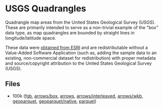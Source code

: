 
# USGS Quadrangles

Quadrangle map areas from the United States Geological Survey (USGS). These are primarily intended to serve as a non-trivial example of the "box" data type, as map quadrangles are bounded by straight lines in longitude/latitude space.

These data were [obtained from ESRI](https://www.arcgis.com/home/item.html?id=078eb80010984ddeb4bb5850889e5e9f) and are redistributable without a Value-Added Software Application (such as, adding the sample data to an existing, non-commercial dataset for redistribution) with proper metadata and source/copyright attribution to the United States Geological Survey (USGS).

<!-- begin file listing -->


## Files

- 100k ([fgb](https://raw.githubusercontent.com/geoarrow/geoarrow-data/v0.2.0-rc5/quadrangles/files/quadrangles_100k.fgb), [arrows/box](https://raw.githubusercontent.com/geoarrow/geoarrow-data/v0.2.0-rc5/quadrangles/files/quadrangles_100k_box.arrows), [arrows](https://raw.githubusercontent.com/geoarrow/geoarrow-data/v0.2.0-rc5/quadrangles/files/quadrangles_100k.arrows), [arrows/interleaved](https://raw.githubusercontent.com/geoarrow/geoarrow-data/v0.2.0-rc5/quadrangles/files/quadrangles_100k_interleaved.arrows), [arrows/wkb](https://raw.githubusercontent.com/geoarrow/geoarrow-data/v0.2.0-rc5/quadrangles/files/quadrangles_100k_wkb.arrows), [geoparquet](https://raw.githubusercontent.com/geoarrow/geoarrow-data/v0.2.0-rc5/quadrangles/files/quadrangles_100k_geo.parquet), [geoparquet/native](https://raw.githubusercontent.com/geoarrow/geoarrow-data/v0.2.0-rc5/quadrangles/files/quadrangles_100k_native.parquet), [parquet](https://raw.githubusercontent.com/geoarrow/geoarrow-data/v0.2.0-rc5/quadrangles/files/quadrangles_100k.parquet))
